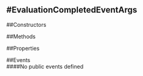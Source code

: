 #EvaluationCompletedEventArgs
---
##Constructors 


##Methods  





##Properties  




##Events  
####No public events defined

